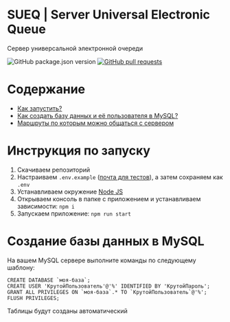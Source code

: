 # SUEQ | Server Universal Electronic Queue

Сервер универсальной электронной очереди

<p>
<img src="https://img.shields.io/github/package-json/v/NyafiRawr/SUEQ" alt="GitHub package.json version" />
<a href="https://github.com/NyafiRawr/SUEQ/pulls"><img src="https://img.shields.io/github/issues-pr/NyafiRawr/SUEQ" alt="GitHub pull requests" /></a>
<p/><p>
<p/>

# Содержание

<!--ts-->

-   [Как запустить?](./README.md#Инструкция-по-запуску)
-   [Как создать базу данных и её пользователя в MySQL?](./README.md#Создание-базы-данных-в-MySQL)
-   [Маршруты по которым можно общаться с сервером](https://github.com/NyafiRawr/SUEQ/wiki)
<!--te-->

# Инструкция по запуску

1. Скачиваем репозиторий
2. Настраиваем `.env.example` ([почта для тестов](https://mailtrap.io)), а затем сохраняем как `.env`
3. Устанавливаем окружение [Node JS](https://nodejs.org/ru/download/)
4. Открываем консоль в папке с приложением и устанавливаем зависимости: `npm i`
5. Запускаем приложение: `npm run start`

# Создание базы данных в MySQL

На вашем MySQL сервере выполните команды по следующему шаблону:

```mysql
CREATE DATABASE `моя-база`;
CREATE USER 'КрутойПользователь'@'%' IDENTIFIED BY 'КрутойПароль';
GRANT ALL PRIVILEGES ON `моя-база`.* TO `КрутойПользователь`@'%';
FLUSH PRIVILEGES;
```

Таблицы будут созданы автоматический
